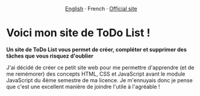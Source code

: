 <p align="center">
    <a href="README.md">English</a>
    ·
    French
    ·
    <a href="https://samdmn.github.io/ToDoList/">Official site</a>
</p>

# Voici mon site de ToDo List !

**Un site de ToDo List vous permet de créer, compléter et supprimer des tâches que vous risquez d'oublier**

J'ai décidé de créer ce petit site web pour me permettre d'apprendre (et de me remémorer) des concepts HTML,
CSS et JavaScript avant le module JavaScript du 4ème semestre de ma licence.
Je m'ennuyais donc je pense que c'est une excellent manière de joindre l'utile à l'agréable !

